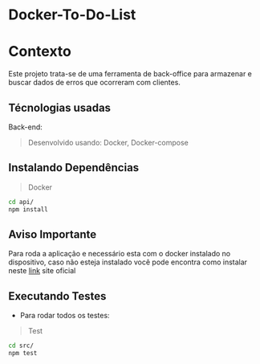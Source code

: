 # Docker-To-Do-List

# Contexto
Este projeto trata-se de uma ferramenta de back-office para armazenar e buscar dados de erros que ocorreram com clientes.

## Técnologias usadas

Back-end:
> Desenvolvido usando: Docker, Docker-compose

## Instalando Dependências

> Docker
```bash
cd api/ 
npm install
``` 
## Aviso Importante 
Para roda a aplicação e necessário esta com o docker instalado  no dispositivo, caso não esteja instalado você pode encontra como instalar neste [link](https://docs.docker.com/engine/install/ubuntu/) site oficial 

## Executando Testes

* Para rodar todos os testes:

> Test
```bash
cd src/ 
npm test
``` 
